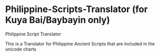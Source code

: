 # Philippine-Scripts-Translator (for Kuya Bai/Baybayin only)
Philippine Script Translator

This is a Translator for Philippine Ancient Scripts that are included in the unicode charts 
